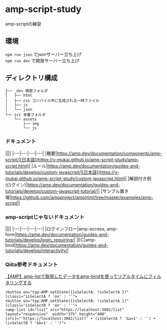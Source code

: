 # amp-script-study
amp-scriptの練習

## 環境
`npm run json` でjsonサーバー立ち上げ  
`npm run dev` で開発サーバー立ち上げ

## ディレクトリ構成
```
├── _dev 開発フォルダ
│   ├── html
│   ├── css コンパイル中に生成される一時ファイル
│   ├── js
│   └── json
└── src 本番フォルダ
    └── assets
        ├── img
        └── js
```

### ドキュメント
||||
|---|---|---|---|
|概要|https://amp.dev/documentation/components/amp-script/|[日本語](https://y-mukai.github.io/amp-script-study/amp-script.html)|
|ルール|https://amp.dev/documentation/guides-and-tutorials/develop/custom-javascript/|[日本語](https://y-mukai.github.io/amp-script-study/custom-javascript.html)|
|解説付き例<br>(ログイン)|https://amp.dev/documentation/guides-and-tutorials/develop/custom-javascript-tutorial/||
|サンプル置き場|https://github.com/ampproject/amphtml/tree/master/examples/amp-script||

### amp-scriptじゃないドキュメント
||||
|---|---|---|---|
|ログインフロー|amp-access, amp-form|https://amp.dev/documentation/guides-and-tutorials/develop/login_requiring/|
|EC|amp-bind|https://amp.dev/documentation/guides-and-tutorials/develop/interactivity/|

### Qiita参考ドキュメント
[【AMP】amp-listで取得したデータをamp-bindを使ってリアルタイムにフィルタリングする](https://qiita.com/kingpanda/items/d086aa5cdb4a8dae43be)
```
<button on="tap:AMP.setState({isSelectA: !isSelectA })" [class]="isSelectA ? 'on' : ''">
<button on="tap:AMP.setState({isSelectB: !isSelectA })" [class]="isSelectB ? 'on' : ''">
<amp-list id="list" src="https://localhost:3002/list" layout="responsive"  width="375" height="400" [src]="'https://localhost:3002/list?' + (isSelectA ? '&a=1' : '') + (isSelectB ? '&b=1' : '')">
```